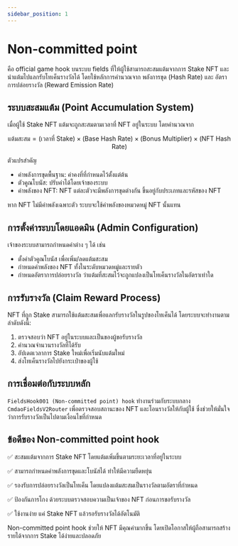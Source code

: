 ```yaml
---
sidebar_position: 1
---
```


# Non-committed point

คือ official game hook บนระบบ fields ที่ให้ผู้ใช้สามารถสะสมแต้มจากการ Stake NFT และนำแต้มไปแลกรับโทเค็นรางวัลได้ โดยใช้หลักการคำนวณจาก พลังการขุด (Hash Rate) และ อัตราการปล่อยรางวัล (Reward Emission Rate)

## ระบบสะสมแต้ม (Point Accumulation System)

เมื่อผู้ใช้ Stake NFT แต้มจะถูกสะสมตามเวลาที่ NFT อยู่ในระบบ โดยคำนวณจาก

$$
\text{แต้มสะสม} = (\text{เวลาที่ Stake}) \times (\text{Base Hash Rate}) \times (\text{Bonus Multiplier}) \times (\text{NFT Hash Rate})
$$

ตัวแปรสำคัญ
- ค่าพลังการขุดพื้นฐาน: ค่าคงที่ที่กำหนดไว้ตั้งแต่ต้น
- ตัวคูณโบนัส: ปรับค่าได้โดยเจ้าของระบบ
- ค่าพลังของ NFT: NFT แต่ละตัวจะมีพลังการขุดต่างกัน ขึ้นอยู่กับประเภทและรหัสของ NFT

หาก NFT ไม่มีค่าพลังเฉพาะตัว ระบบจะใช้ค่าพลังของหมวดหมู่ NFT นั้นแทน

## การตั้งค่าระบบโดยแอดมิน (Admin Configuration)

เจ้าของระบบสามารถกำหนดค่าต่าง ๆ ได้ เช่น
- ตั้งค่าตัวคูณโบนัส เพื่อเพิ่ม/ลดแต้มสะสม
- กำหนดค่าพลังของ NFT ทั้งในระดับหมวดหมู่และรายตัว
- กำหนดอัตราการปล่อยรางวัล ว่าแต้มที่สะสมไว้จะถูกแปลงเป็นโทเค็นรางวัลในอัตราเท่าใด

## การรับรางวัล (Claim Reward Process)

NFT ที่ถูก Stake สามารถใช้แต้มสะสมเพื่อแลกรับรางวัลในรูปของโทเค็นได้ โดยระบบจะทำงานตามลำดับดังนี้:
1.	ตรวจสอบว่า NFT อยู่ในระบบและเป็นของผู้ขอรับรางวัล
2.	คำนวณจำนวนรางวัลที่ได้รับ
3.	อัปเดตเวลาการ Stake ใหม่เพื่อเริ่มนับแต้มใหม่
4.	ส่งโทเค็นรางวัลไปยังกระเป๋าของผู้ใช้

## การเชื่อมต่อกับระบบหลัก

`FieldsHook001 (Non-committed point) hook` ทำงานร่วมกับระบบกลาง `CmdaoFieldsV2Router` เพื่อตรวจสอบสถานะของ NFT และโอนรางวัลให้กับผู้ใช้ ซึ่งช่วยให้มั่นใจว่าการรับรางวัลเป็นไปตามเงื่อนไขที่กำหนด

## ข้อดีของ Non-committed point hook

✅ สะสมแต้มจากการ Stake NFT โดยแต้มเพิ่มขึ้นตามระยะเวลาที่อยู่ในระบบ

✅ สามารถกำหนดค่าพลังการขุดและโบนัสได้ ทำให้มีความยืดหยุ่น

✅ รองรับการปล่อยรางวัลเป็นโทเค็น โดยแปลงแต้มสะสมเป็นรางวัลตามอัตราที่กำหนด

✅ ป้องกันการโกง ด้วยระบบตรวจสอบความเป็นเจ้าของ NFT ก่อนการขอรับรางวัล

✅ ใช้งานง่าย แค่ Stake NFT แล้วรอรับรางวัลได้อัตโนมัติ

Non-committed point hook ช่วยให้ NFT มีคุณค่ามากขึ้น โดยเปิดโอกาสให้ผู้ถือสามารถสร้างรายได้จากการ Stake ได้ง่ายและปลอดภัย